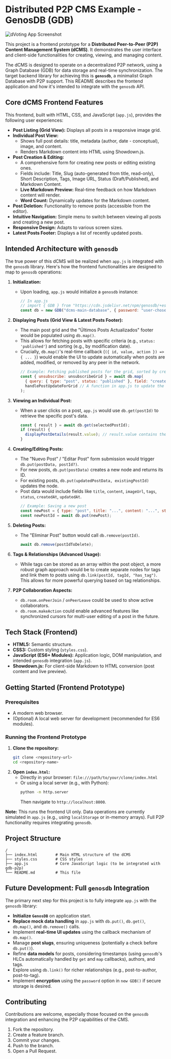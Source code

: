 # Distributed P2P CMS Example - GenosDB (GDB)

![dVoting App Screenshot](https://media.licdn.com/dms/image/v2/C4E22AQF8hH6r8AnF5w/feedshare-shrink_800/feedshare-shrink_800/0/1644574363392?e=2147483647&v=beta&t=EvaCR-whYo4jTQ0HmYXeVGlMOKxdkJ4pV-s2gxkbsCQ) <!-- Replace placeholder.png with an actual screenshot -->

This project is a frontend prototype for a **Distributed Peer-to-Peer (P2P) Content Management System (dCMS)**. It demonstrates the user interface and client-side functionalities for creating, viewing, and managing content.

The dCMS is designed to operate on a decentralized P2P network, using a Graph Database (GDB) for data storage and real-time synchronization. The target backend library for achieving this is **`genosdb`**, a minimalist Graph Database with P2P support. This README describes the frontend application and how it's intended to integrate with the `genosdb` API.

## Core dCMS Frontend Features

This frontend, built with HTML, CSS, and JavaScript (`app.js`), provides the following user experiences:

*   **Post Listing (Grid View):** Displays all posts in a responsive image grid.
*   **Individual Post View:**
    *   Shows full post details: title, metadata (author, date - conceptual), image, and content.
    *   Renders Markdown content into HTML using Showdown.js.
*   **Post Creation & Editing:**
    *   A comprehensive form for creating new posts or editing existing ones.
    *   Fields include: Title, Slug (auto-generated from title, read-only), Short Description, Tags, Image URL, Status (Draft/Published), and Markdown Content.
    *   **Live Markdown Preview:** Real-time feedback on how Markdown content will render.
    *   **Word Count:** Dynamically updates for the Markdown content.
*   **Post Deletion:** Functionality to remove posts (accessible from the editor).
*   **Intuitive Navigation:** Simple menu to switch between viewing all posts and creating a new post.
*   **Responsive Design:** Adapts to various screen sizes.
*   **Latest Posts Footer:** Displays a list of recently updated posts.

## Intended Architecture with `genosdb`

The true power of this dCMS will be realized when `app.js` is integrated with the `genosdb` library. Here's how the frontend functionalities are designed to map to `genosdb` operations:

1.  **Initialization:**
    *   Upon loading, `app.js` would initialize a `genosdb` instance:
        ```javascript
        // In app.js
        // import { GDB } from "https://cdn.jsdelivr.net/npm/genosdb/+esm"; // Or from npm
        const db = new GDB("dcms-main-database", { password: "user-chosen-password" /* optional */ });
        ```

2.  **Displaying Posts (Grid View & Latest Posts Footer):**
    *   The main post grid and the "Últimos Posts Actualizados" footer would be populated using `db.map()`.
    *   This allows for fetching posts with specific criteria (e.g., `status: 'published'`) and sorting (e.g., by modification date).
    *   Crucially, `db.map()`'s real-time callback (`({ id, value, action }) => { ... }`) would enable the UI to update automatically when posts are added, modified, or removed by any peer in the network.
        ```javascript
        // Example: Fetching published posts for the grid, sorted by creation time
        const { unsubscribe: unsubscribeGrid } = await db.map(
          { query: { type: "post", status: "published" }, field: "createdAt", order: "desc", realtime: true },
          handlePostUpdateForGrid // A function in app.js to update the DOM
        );
        ```

3.  **Viewing an Individual Post:**
    *   When a user clicks on a post, `app.js` would use `db.get(postId)` to retrieve the specific post's data.
        ```javascript
        const { result } = await db.get(selectedPostId);
        if (result) {
          displayPostDetails(result.value); // result.value contains the post object
        }
        ```

4.  **Creating/Editing Posts:**
    *   The "Nuevo Post" / "Editar Post" form submission would trigger `db.put(postData, postId?)`.
    *   For new posts, `db.put(postData)` creates a new node and returns its ID.
    *   For existing posts, `db.put(updatedPostData, existingPostId)` updates the node.
    *   Post data would include fields like `title`, `content`, `imageUrl`, `tags`, `status`, `createdAt`, `updatedAt`.
        ```javascript
        // Example: Saving a new post
        const newPost = { type: "post", title: "...", content: "...", status: "draft", createdAt: new Date().toISOString(), updatedAt: new Date().toISOString() };
        const newPostId = await db.put(newPost);
        ```

5.  **Deleting Posts:**
    *   The "Eliminar Post" button would call `db.remove(postId)`.
        ```javascript
        await db.remove(postIdToDelete);
        ```

6.  **Tags & Relationships (Advanced Usage):**
    *   While tags can be stored as an array within the post object, a more robust graph approach would be to create separate nodes for tags and link them to posts using `db.link(postId, tagId, "has_tag")`. This allows for more powerful querying based on tag relationships.

7.  **P2P Collaboration Aspects:**
    *   `db.room.onPeerJoin` / `onPeerLeave` could be used to show active collaborators.
    *   `db.room.makeAction` could enable advanced features like synchronized cursors for multi-user editing of a post in the future.

## Tech Stack (Frontend)

*   **HTML5:** Semantic structure.
*   **CSS3:** Custom styling (`styles.css`).
*   **JavaScript (ES6+ Modules):** Application logic, DOM manipulation, and intended `genosdb` integration (`app.js`).
*   **Showdown.js:** For client-side Markdown to HTML conversion (post content and live preview).

## Getting Started (Frontend Prototype)

### Prerequisites

*   A modern web browser.
*   (Optional) A local web server for development (recommended for ES6 modules).

### Running the Frontend Prototype

1.  **Clone the repository:**
    ```bash
    git clone <repository-url>
    cd <repository-name>
    ```
2.  **Open `index.html`:**
    *   Directly in your browser: `file:///path/to/your/clone/index.html`
    *   Or using a local server (e.g., with Python):
        ```bash
        python -m http.server
        ```
        Then navigate to `http://localhost:8000`.

**Note:** This runs the frontend UI only. Data operations are currently simulated in `app.js` (e.g., using `localStorage` or in-memory arrays). Full P2P functionality requires integrating `genosdb`.

## Project Structure

```
/
├── index.html        # Main HTML structure of the dCMS
├── styles.css        # CSS styles
├── app.js            # Core JavaScript logic (to be integrated with gdb-p2p)
└── README.md         # This file
```

## Future Development: Full `genosdb` Integration

The primary next step for this project is to fully integrate `app.js` with the `genosdb` library:

*   **Initialize `GenosDB`** on application start.
*   **Replace mock data handling** in `app.js` with `db.put()`, `db.get()`, `db.map()`, and `db.remove()` calls.
*   Implement **real-time UI updates** using the callback mechanism of `db.map()`.
*   Manage **post slugs**, ensuring uniqueness (potentially a check before `db.put()`).
*   Refine **data models** for posts, considering timestamps (using `genosdb`'s HLCs automatically handled by `get` and `map` callbacks), authors, and tags.
*   Explore using `db.link()` for richer relationships (e.g., post-to-author, post-to-tag).
*   Implement **encryption** using the `password` option in `new GDB()` if secure storage is desired.

## Contributing

Contributions are welcome, especially those focused on the `genosdb` integration and enhancing the P2P capabilities of the CMS.
1.  Fork the repository.
2.  Create a feature branch.
3.  Commit your changes.
4.  Push to the branch.
5.  Open a Pull Request.
